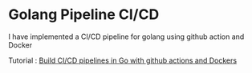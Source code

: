 # Golang Pipeline CI/CD

I have implemented a CI/CD pipeline for golang using github action and Docker

Tutorial : [Build CI/CD pipelines in Go with github actions and Dockers](https://blog.javad.tech/posts/build-CICD-pipeline-in-go/)